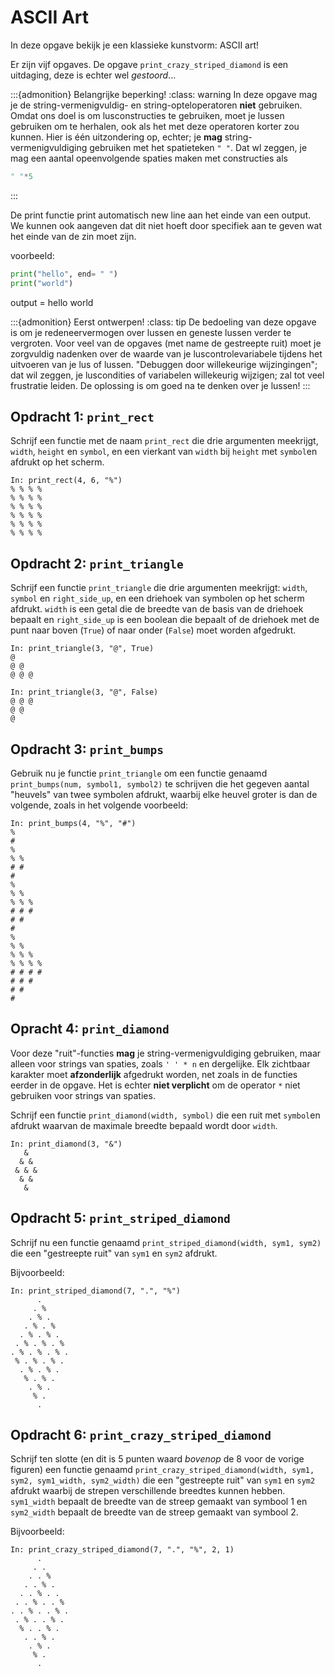 # ASCII Art


In deze opgave bekijk je een klassieke kunstvorm: ASCII art!

Er zijn vijf opgaves. De opgave `print_crazy_striped_diamond` is een uitdaging, deze is echter wel *gestoord*...

:::{admonition} Belangrijke beperking!
:class: warning
In deze opgave mag je de string-vermenigvuldig- en string-opteloperatoren **niet** gebruiken. Omdat ons doel is om lusconstructies te gebruiken, moet je lussen gebruiken om te herhalen, ook als het met deze operatoren korter zou kunnen. Hier is één uitzondering op, echter; je **mag** string-vermenigvuldiging gebruiken met het spatieteken `" "`. Dat wl zeggen, je mag een aantal opeenvolgende spaties maken met constructies als

```python
" "*5
```
:::

De print functie print automatisch new line aan het einde van een output. We kunnen ook aangeven dat dit niet hoeft door specifiek aan te geven wat het einde van de zin moet zijn. 

voorbeeld:
```python
print("hello", end= " ")
print("world")
``` 
output = hello world


:::{admonition} Eerst ontwerpen!
:class: tip
De bedoeling van deze opgave is om je redeneervermogen over lussen en geneste lussen verder te vergroten. Voor veel van de opgaves (met name de gestreepte ruit) moet je zorgvuldig nadenken over de waarde van je luscontrolevariabele tijdens het uitvoeren van je lus of lussen. "Debuggen door willekeurige wijzingingen"; dat wil zeggen, je luscondities of variabelen willekeurig wijzigen; zal tot veel frustratie leiden. De oplossing is om goed na te denken over je lussen!
:::

## Opdracht 1: `print_rect`

Schrijf een functie met de naam `print_rect` die drie argumenten meekrijgt, `width`, `height` en `symbol`, en een vierkant van `width` bij `height` met `symbol`en afdrukt op het scherm.

```ipython
In: print_rect(4, 6, "%")
% % % %
% % % %
% % % %
% % % %
% % % %
% % % %
```


## Opdracht 2: `print_triangle`

Schrijf een functie `print_triangle` die drie argumenten meekrijgt: `width`, `symbol` en `right_side_up`, en een driehoek van symbolen op het scherm afdrukt. `width` is een getal die de breedte van de basis van de driehoek bepaalt en `right_side_up` is een boolean die bepaalt of de driehoek met de punt naar boven (`True`) of naar onder (`False`) moet worden afgedrukt.

```ipython
In: print_triangle(3, "@", True)
@
@ @
@ @ @

In: print_triangle(3, "@", False)
@ @ @
@ @
@
```

## Opdracht 3: `print_bumps`

Gebruik nu je functie `print_triangle` om een functie genaamd `print_bumps(num, symbol1, symbol2)` te schrijven die het gegeven aantal "heuvels" van twee symbolen afdrukt, waarbij elke heuvel groter is dan de volgende, zoals in het volgende voorbeeld:

```ipython
In: print_bumps(4, "%", "#")
%
#
%
% %
# #
#
%
% %
% % %
# # #
# #
#
%
% %
% % %
% % % %
# # # #
# # #
# #
#
```

## Opracht 4:  `print_diamond`

Voor deze "ruit"-functies **mag** je string-vermenigvuldiging gebruiken, maar alleen voor strings van spaties, zoals `' ' * n` en dergelijke. Elk zichtbaar karakter moet **afzonderlijk** afgedrukt worden, net zoals in de functies eerder in de opgave. Het is echter **niet verplicht** om de operator `*` niet gebruiken voor strings van spaties.

Schrijf een functie `print_diamond(width, symbol)` die een ruit met `symbol`en afdrukt waarvan de maximale breedte bepaald wordt door `width`.

```ipython
In: print_diamond(3, "&")
   &
  & &
 & & &
  & &
   &
```

## Opdracht 5:  `print_striped_diamond`

Schrijf nu een functie genaamd `print_striped_diamond(width, sym1, sym2)` die een "gestreepte ruit" van `sym1` en `sym2` afdrukt.

Bijvoorbeeld:

```ipython
In: print_striped_diamond(7, ".", "%")
      .
     . %
    . % .
   . % . %
  . % . % .
 . % . % . %
. % . % . % .
 % . % . % .
  . % . % .
   % . % .
    . % .
     % .
      .
```

## Opdracht 6:  `print_crazy_striped_diamond`

Schrijf ten slotte (en dit is 5 punten waard *bovenop* de 8 voor de vorige figuren) een functie genaamd `print_crazy_striped_diamond(width, sym1, sym2, sym1_width, sym2_width)` die een "gestreepte ruit" van `sym1` en `sym2` afdrukt waarbij de strepen verschillende breedtes kunnen hebben. `sym1_width` bepaalt de breedte van de streep gemaakt van symbool 1 en `sym2_width` bepaalt de breedte van de streep gemaakt van symbool 2.

Bijvoorbeeld:

```ipython
In: print_crazy_striped_diamond(7, ".", "%", 2, 1)
      .
     . .
    . . %
   . . % .
  . . % . .
 . . % . . %
. . % . . % .
 . % . . % .
  % . . % .
   . . % .
    . % .
     % .
      .
```
